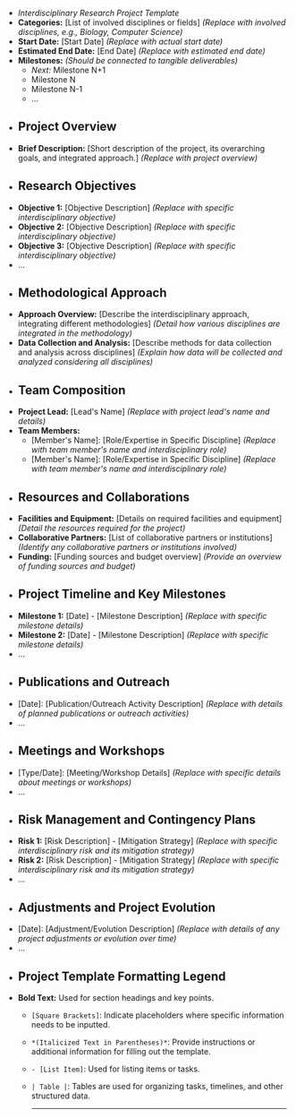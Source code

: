 - *Interdisciplinary Research Project Template*
- **Categories:** [List of involved disciplines or fields] *(Replace with involved disciplines, e.g., Biology, Computer Science)*
- **Start Date:** [Start Date] *(Replace with actual start date)*
- **Estimated End Date:** [End Date] *(Replace with estimated end date)*
- **Milestones:** *(Should be connected to tangible deliverables)*
	- *Next:* Milestone N+1
	- Milestone N
	- Milestone N-1
	- ...
- ## Project Overview
- **Brief Description:** [Short description of the project, its overarching goals, and integrated approach.] *(Replace with project overview)*
- ## Research Objectives
- **Objective 1:** [Objective Description] *(Replace with specific interdisciplinary objective)*
- **Objective 2:** [Objective Description] *(Replace with specific interdisciplinary objective)*
- **Objective 3:** [Objective Description] *(Replace with specific interdisciplinary objective)*
- ...
- ## Methodological Approach
- **Approach Overview:** [Describe the interdisciplinary approach, integrating different methodologies] *(Detail how various disciplines are integrated in the methodology)*
- **Data Collection and Analysis:** [Describe methods for data collection and analysis across disciplines] *(Explain how data will be collected and analyzed considering all disciplines)*
- ## Team Composition
- **Project Lead:** [Lead's Name] *(Replace with project lead's name and details)*
- **Team Members:**
	- [Member's Name]: [Role/Expertise in Specific Discipline] *(Replace with team member's name and interdisciplinary role)*
	- [Member's Name]: [Role/Expertise in Specific Discipline] *(Replace with team member's name and interdisciplinary role)*
- ## Resources and Collaborations
- **Facilities and Equipment:** [Details on required facilities and equipment] *(Detail the resources required for the project)*
- **Collaborative Partners:** [List of collaborative partners or institutions] *(Identify any collaborative partners or institutions involved)*
- **Funding:** [Funding sources and budget overview] *(Provide an overview of funding sources and budget)*
- ## Project Timeline and Key Milestones
- **Milestone 1:** [Date] - [Milestone Description] *(Replace with specific milestone details)*
- **Milestone 2:** [Date] - [Milestone Description] *(Replace with specific milestone details)*
- ...
- ## Publications and Outreach
- [Date]: [Publication/Outreach Activity Description] *(Replace with details of planned publications or outreach activities)*
- ...
- ## Meetings and Workshops
- [Type/Date]: [Meeting/Workshop Details] *(Replace with specific details about meetings or workshops)*
- ...
- ## Risk Management and Contingency Plans
- **Risk 1:** [Risk Description] - [Mitigation Strategy] *(Replace with specific interdisciplinary risk and its mitigation strategy)*
- **Risk 2:** [Risk Description] - [Mitigation Strategy] *(Replace with specific interdisciplinary risk and its mitigation strategy)*
- ...
- ## Adjustments and Project Evolution
- [Date]: [Adjustment/Evolution Description] *(Replace with details of any project adjustments or evolution over time)*
- ...
- ## Project Template Formatting Legend
- **Bold Text:** Used for section headings and key points.
	- `[Square Brackets]`: Indicate placeholders where specific information needs to be inputted.
	- `*(Italicized Text in Parentheses)*`: Provide instructions or additional information for filling out the template.
	- `- [List Item]`: Used for listing items or tasks.
	- `| Table |`: Tables are used for organizing tasks, timelines, and other structured data.
	  
	  ---